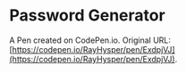 # Password Generator

A Pen created on CodePen.io. Original URL: [https://codepen.io/RayHysper/pen/ExdpjVJ](https://codepen.io/RayHysper/pen/ExdpjVJ).

